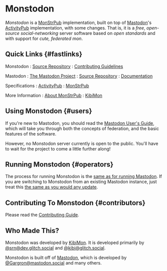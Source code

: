 #  Monstodon

<dfn>Monstodon</dfn> is a [MonStrPub][About MonStrPub] implementation, built on top of [Mastodon]'s [ActivityPub][ActivityPub Rocks] implementation, with some changes.
That is, it is a *free*, *open-source* *social-networking* server software based on *open standards* and with support for *cute, federated mon*.

##  Quick Links  {#fastlinks}

Monstodon
: [Source Repository][Monstodon Source]
: [Contributing Guidelines](./contributing/)

Mastodon
: [The Mastodon Project][Mastodon]
: [Source Repository][Mastodon Source]
: [Documentation][Mastodon Docs]

Specifications
: [ActivityPub]
: [MonStrPub]

More Information
: [About MonStrPub]
: [KibiMon]

##  Using Monstodon  {#users}

If you're new to Mastodon, you should read the [Mastodon User's Guide](https://github.com/tootsuite/documentation/blob/master/Using-Mastodon/User-guide.md), which will take you through both the concepts of federation, and the basic features of the software.

However, no Monstodon server currently is open to the public.
You'll have to wait for the project to come a little further along!

##  Running Monstodon  {#operators}

The process for running Monstodon is the [same as for running Mastodon](https://github.com/tootsuite/documentation/blob/master/Running-Mastodon/Production-guide.md).
If you are switching to Monstodon from an existing Mastodon instance, just treat this [the same as you would any update](https://github.com/tootsuite/documentation/blob/master/Running-Mastodon/Updating-Mastodon-Guide.md).

##  Contributing To Monstodon  {#contributors}

Please read the [Contributing Guide](./contributing/).

##  Who Made This?

Monstodon was developed by [KibiMon].
It is developed primarily by [@srn@dev.glitch.social](https://dev.glitch.social/@srn) and [@kibi@glitch.social](https://glitch.social/@kibi).

Monstodon is built off of [Mastodon], which is developed by [@Gargron@mastodon.social](https://mastodon.social/@gargron) and many others.


[About MonStrPub]:   <https://www.monstr.pub/>                         "About MonStrPub"
[ActivityPub]:       <https://www.w3.org/TR/activitypub/>              "ActivityPub"
[ActivityPub Rocks]: <https://activitypub.rocks/>                      "ActivityPub Rocks!"
[KibiMon]:           <https://www.monstr.pub/kibimon/>                 "KibiMon"
[Mastodon]:          <https://joinmastodon.org/>                       "The Mastodon Project"
[Mastodon Docs]:     <https://github.com/tootsuite/documentation/>     "tootsuite/documentation: Full documentation repository for Mastodon"
[Mastodon Source]:   <https://github.com/tootsuite/mastodon/>          "tootsuite/mastodon: Your self-hosted, globally interconnected microblogging community"
[MonStrPub]:         <https://www.monstr.pub/spec/monstrpub-overview/> "MonStrPub"
[Monstodon Source]:  <https://github.com/kibimon/monstodon/>           "kibimon/monstodon: A MonStrPub implementation via Mastodon"
